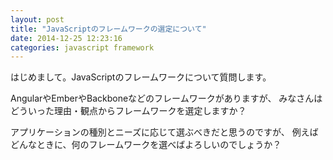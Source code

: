 ```yaml
---
layout: post
title: "JavaScriptのフレームワークの選定について"
date: 2014-12-25 12:23:16
categories: javascript framework
---
```

<p>はじめまして。JavaScriptのフレームワークについて質問します。 </p>

<p>AngularやEmberやBackboneなどのフレームワークがありますが、 
みなさんはどういった理由・観点からフレームワークを選定しますか？ </p>

<p>アプリケーションの種別とニーズに応じて選ぶべきだと思うのですが、 
例えばどんなときに、何のフレームワークを選べばよろしいのでしょうか？</p>
